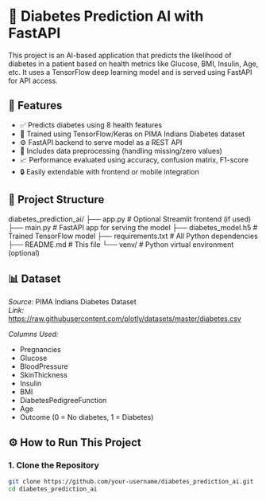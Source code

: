 # 🧠 Diabetes Prediction AI with FastAPI

This project is an AI-based application that predicts the likelihood of diabetes in a patient based on health metrics like Glucose, BMI, Insulin, Age, etc. It uses a TensorFlow deep learning model and is served using FastAPI for API access.

## 🚀 Features

- ✅ Predicts diabetes using 8 health features  
- 🧪 Trained using TensorFlow/Keras on PIMA Indians Diabetes dataset  
- ⚙️ FastAPI backend to serve model as a REST API  
- 🔬 Includes data preprocessing (handling missing/zero values)  
- 📈 Performance evaluated using accuracy, confusion matrix, F1-score  
- 🔒 Easily extendable with frontend or mobile integration  

## 📁 Project Structure
diabetes_prediction_ai/
├── app.py # Optional Streamlit frontend (if used)
├── main.py # FastAPI app for serving the model
├── diabetes_model.h5 # Trained TensorFlow model
├── requirements.txt # All Python dependencies
├── README.md # This file
└── venv/ # Python virtual environment (optional)

## 📊 Dataset

*Source:* PIMA Indians Diabetes Dataset  
*Link:* https://raw.githubusercontent.com/plotly/datasets/master/diabetes.csv

*Columns Used:*
- Pregnancies
- Glucose
- BloodPressure
- SkinThickness
- Insulin
- BMI
- DiabetesPedigreeFunction
- Age
- Outcome (0 = No diabetes, 1 = Diabetes)

## ⚙️ How to Run This Project

### 1. Clone the Repository

```bash
git clone https://github.com/your-username/diabetes_prediction_ai.git
cd diabetes_prediction_ai
